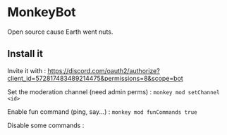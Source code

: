 # MonkeyBot
Open source cause Earth went nuts.


## Install it

Invite it with : https://discord.com/oauth2/authorize?client_id=572817483489214475&permissions=8&scope=bot

Set the moderation channel (need admin perms) : `monkey mod setChannel <id>`

Enable fun command (ping, say...) : `monkey mod funCommands true`

Disable some commands : 